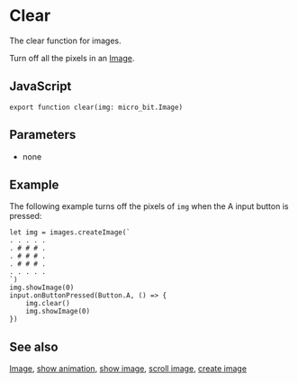 # Clear

The clear function for images.

Turn off all the pixels in an [Image](/reference/images/image).

## JavaScript

```sig
export function clear(img: micro_bit.Image)
```

## Parameters

* none

## Example

The following example turns off the pixels of `img` when the A input button is pressed:

```blocks
let img = images.createImage(`
. . . . .
. # # # .
. # # # .
. # # # .
. . . . .
`)
img.showImage(0)
input.onButtonPressed(Button.A, () => {
    img.clear()
    img.showImage(0)
})
```

## See also

[Image](/reference/images/image), [show animation](/reference/basic/show-animation), [show image](/reference/images/show-image), [scroll image](/reference/images/scroll-image), [create image](/reference/images/create-image)